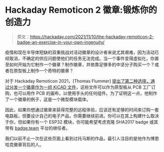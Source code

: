 # Hackaday Remoticon 2 徽章:锻炼你的创造力

> 原文：<https://hackaday.com/2021/11/10/the-hackaday-remoticon-2-badge-an-exercise-in-your-own-ingenuity/>

疫情和现在半导体短缺的双重挑战对活动徽章的设计者来说尤其艰难，因为活动已经取消，不确定的供应问题使他们的任务无法完成。当一个事件变得虚拟化，你甚至如何开始为它制作一个徽章？制作徽章，并依靠足够多的中坚分子购买一个？或者在原型板上制作一个奇特的徽章？

对于 Hackaday Remoticon 2021，[Thomas Flummer] [提出了第二种选择，通过分发一个徽章作为一组 KiCAD 文件](https://hackaday.io/project/182027-remoticon-2-badge)，这些文件可以作为原型板从 PCB 工厂订购，也可以用作 PCB 的画布，以使用手头的任何组件。为了证明这一点，他制作了一个徽章的例子，这是一个微型模块载体。

因此，如果你想通过徽章来获得完整的远程体验，应该还有足够的时间来订购一套电路板，但要设计自己的电子产品，你需要继续前进。你可以在其上构建什么取决于你，但如果你有一个 ESP32 模块，你可能希望考虑克隆 SHA2017 badge 或其带有 [badge.team](https://hackaday.com/2019/02/20/badge-team-badges-get-a-platform/) 平台的继任者。

我们以前不止一次在这些页面上看到过托马斯的作品，最引人注目的是他作为博恩哈克徽章背后的人。
